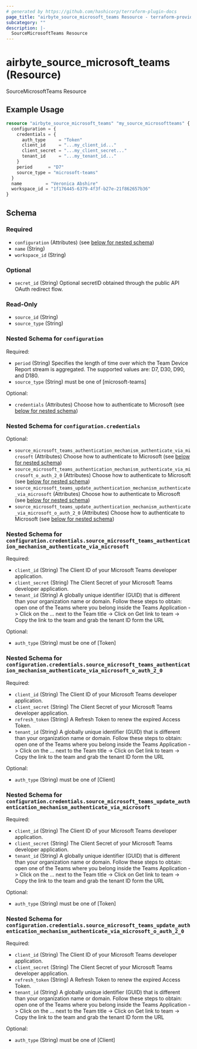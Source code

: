 ```yaml
---
# generated by https://github.com/hashicorp/terraform-plugin-docs
page_title: "airbyte_source_microsoft_teams Resource - terraform-provider-airbyte"
subcategory: ""
description: |-
  SourceMicrosoftTeams Resource
---
```


# airbyte_source_microsoft_teams (Resource)

SourceMicrosoftTeams Resource

## Example Usage

```terraform
resource "airbyte_source_microsoft_teams" "my_source_microsoftteams" {
  configuration = {
    credentials = {
      auth_type     = "Token"
      client_id     = "...my_client_id..."
      client_secret = "...my_client_secret..."
      tenant_id     = "...my_tenant_id..."
    }
    period      = "D7"
    source_type = "microsoft-teams"
  }
  name         = "Veronica Abshire"
  workspace_id = "1f176445-6379-4f3f-b27e-21f862657b36"
}
```

<!-- schema generated by tfplugindocs -->
## Schema

### Required

- `configuration` (Attributes) (see [below for nested schema](#nestedatt--configuration))
- `name` (String)
- `workspace_id` (String)

### Optional

- `secret_id` (String) Optional secretID obtained through the public API OAuth redirect flow.

### Read-Only

- `source_id` (String)
- `source_type` (String)

<a id="nestedatt--configuration"></a>
### Nested Schema for `configuration`

Required:

- `period` (String) Specifies the length of time over which the Team Device Report stream is aggregated. The supported values are: D7, D30, D90, and D180.
- `source_type` (String) must be one of [microsoft-teams]

Optional:

- `credentials` (Attributes) Choose how to authenticate to Microsoft (see [below for nested schema](#nestedatt--configuration--credentials))

<a id="nestedatt--configuration--credentials"></a>
### Nested Schema for `configuration.credentials`

Optional:

- `source_microsoft_teams_authentication_mechanism_authenticate_via_microsoft` (Attributes) Choose how to authenticate to Microsoft (see [below for nested schema](#nestedatt--configuration--credentials--source_microsoft_teams_authentication_mechanism_authenticate_via_microsoft))
- `source_microsoft_teams_authentication_mechanism_authenticate_via_microsoft_o_auth_2_0` (Attributes) Choose how to authenticate to Microsoft (see [below for nested schema](#nestedatt--configuration--credentials--source_microsoft_teams_authentication_mechanism_authenticate_via_microsoft_o_auth_2_0))
- `source_microsoft_teams_update_authentication_mechanism_authenticate_via_microsoft` (Attributes) Choose how to authenticate to Microsoft (see [below for nested schema](#nestedatt--configuration--credentials--source_microsoft_teams_update_authentication_mechanism_authenticate_via_microsoft))
- `source_microsoft_teams_update_authentication_mechanism_authenticate_via_microsoft_o_auth_2_0` (Attributes) Choose how to authenticate to Microsoft (see [below for nested schema](#nestedatt--configuration--credentials--source_microsoft_teams_update_authentication_mechanism_authenticate_via_microsoft_o_auth_2_0))

<a id="nestedatt--configuration--credentials--source_microsoft_teams_authentication_mechanism_authenticate_via_microsoft"></a>
### Nested Schema for `configuration.credentials.source_microsoft_teams_authentication_mechanism_authenticate_via_microsoft`

Required:

- `client_id` (String) The Client ID of your Microsoft Teams developer application.
- `client_secret` (String) The Client Secret of your Microsoft Teams developer application.
- `tenant_id` (String) A globally unique identifier (GUID) that is different than your organization name or domain. Follow these steps to obtain: open one of the Teams where you belong inside the Teams Application -> Click on the … next to the Team title -> Click on Get link to team -> Copy the link to the team and grab the tenant ID form the URL

Optional:

- `auth_type` (String) must be one of [Token]


<a id="nestedatt--configuration--credentials--source_microsoft_teams_authentication_mechanism_authenticate_via_microsoft_o_auth_2_0"></a>
### Nested Schema for `configuration.credentials.source_microsoft_teams_authentication_mechanism_authenticate_via_microsoft_o_auth_2_0`

Required:

- `client_id` (String) The Client ID of your Microsoft Teams developer application.
- `client_secret` (String) The Client Secret of your Microsoft Teams developer application.
- `refresh_token` (String) A Refresh Token to renew the expired Access Token.
- `tenant_id` (String) A globally unique identifier (GUID) that is different than your organization name or domain. Follow these steps to obtain: open one of the Teams where you belong inside the Teams Application -> Click on the … next to the Team title -> Click on Get link to team -> Copy the link to the team and grab the tenant ID form the URL

Optional:

- `auth_type` (String) must be one of [Client]


<a id="nestedatt--configuration--credentials--source_microsoft_teams_update_authentication_mechanism_authenticate_via_microsoft"></a>
### Nested Schema for `configuration.credentials.source_microsoft_teams_update_authentication_mechanism_authenticate_via_microsoft`

Required:

- `client_id` (String) The Client ID of your Microsoft Teams developer application.
- `client_secret` (String) The Client Secret of your Microsoft Teams developer application.
- `tenant_id` (String) A globally unique identifier (GUID) that is different than your organization name or domain. Follow these steps to obtain: open one of the Teams where you belong inside the Teams Application -> Click on the … next to the Team title -> Click on Get link to team -> Copy the link to the team and grab the tenant ID form the URL

Optional:

- `auth_type` (String) must be one of [Token]


<a id="nestedatt--configuration--credentials--source_microsoft_teams_update_authentication_mechanism_authenticate_via_microsoft_o_auth_2_0"></a>
### Nested Schema for `configuration.credentials.source_microsoft_teams_update_authentication_mechanism_authenticate_via_microsoft_o_auth_2_0`

Required:

- `client_id` (String) The Client ID of your Microsoft Teams developer application.
- `client_secret` (String) The Client Secret of your Microsoft Teams developer application.
- `refresh_token` (String) A Refresh Token to renew the expired Access Token.
- `tenant_id` (String) A globally unique identifier (GUID) that is different than your organization name or domain. Follow these steps to obtain: open one of the Teams where you belong inside the Teams Application -> Click on the … next to the Team title -> Click on Get link to team -> Copy the link to the team and grab the tenant ID form the URL

Optional:

- `auth_type` (String) must be one of [Client]


